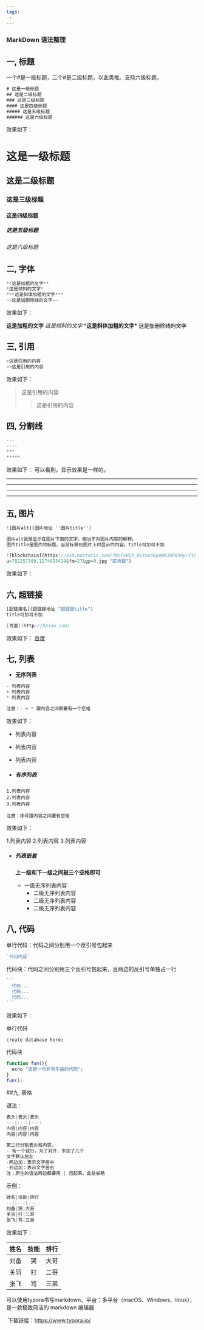```yaml
---
tags:
 - 
---
```

### MarkDown 语法整理 

## 一, 标题

一个#是一级标题，二个#是二级标题，以此类推。支持六级标题。

```javascript
# 这是一级标题
## 这是二级标题
### 这是三级标题
#### 这是四级标题
##### 这是五级标题
###### 这是六级标题
```

效果如下：

# 这是一级标题

## 这是二级标题

### 这是三级标题

#### 这是四级标题

##### 这是五级标题

###### 这是六级标题



## 二, 字体

```javascript
**这是加粗的文字**
*这是倾斜的文字*
***这是斜体加粗的文字***
~~这是加删除线的文字~~
```

效果如下：

**这是加粗的文字**
*这是倾斜的文字*
***这是斜体加粗的文字\***
~~这是加删除线的文字~~



## 三, 引用

```javascript
>这是引用的内容
>>这是引用的内容
```

效果如下：

> 这是引用的内容
>
> > 这是引用的内容



## 四, 分割线

```javascript
---
----
***
*****
```

效果如下：
可以看到，显示效果是一样的。

------

------

***

*****



## 五, 图片

```javascript
![图片alt](图片地址 ''图片title'')

图片alt就是显示在图片下面的文字，相当于对图片内容的解释。
图片title是图片的标题，当鼠标移到图片上时显示的内容。title可加可不加
```

```javascript
![blockchain](https://ss0.bdstatic.com/70cFvHSh_Q1YnxGkpoWK1HF6hhy/it/
u=702257389,1274025419&fm=27&gp=0.jpg "区块链")
```

效果如下：



## 六, 超链接

```javascript
[超链接名](超链接地址 "超链接title")
title可加可不加
```

```csharp
[百度](http://baidu.com)
```

效果如下：
[百度](http://baidu.com/)



## 七, 列表

- **无序列表**

```javascript
- 列表内容
+ 列表内容
* 列表内容

注意：- + * 跟内容之间都要有一个空格

```

效果如下：

- 列表内容

- 列表内容

- 列表内容



- ##### 有序列表

```undefined
1.列表内容
2.列表内容
3.列表内容

注意：序号跟内容之间要有空格

```

效果如下：

1.列表内容
2.列表内容
3.列表内容



- ##### 列表嵌套

  **上一级和下一级之间敲三个空格即可**

  - 一级无序列表内容
    - 二级无序列表内容
    - 二级无序列表内容
    - 二级无序列表内容



## 八, 代码

单行代码：代码之间分别用一个反引号包起来

```javascript
`代码内容`

```

代码块：代码之间分别用三个反引号包起来，且两边的反引号单独占一行

~~~javascript
```
  代码...
  代码...
  代码...
```

~~~



效果如下：

单行代码

`create database hero;`

代码块

```javascript
function fun(){
  echo "这是一句非常牛逼的代码";
}
fun();

```



##九, 表格

语法：

```javascript
表头|表头|表头
---|:--:|---:
内容|内容|内容
内容|内容|内容

第二行分割表头和内容。
- 有一个就行，为了对齐，多加了几个
文字默认居左
-两边加：表示文字居中
-右边加：表示文字居右
注：原生的语法两边都要用 | 包起来。此处省略

```

示例：

```javascript
姓名|技能|排行
--|:--:|--:
刘备|哭|大哥
关羽|打|二哥
张飞|骂|三弟

```

效果如下：

| 姓名 | 技能 | 排行 |
| ---- | :--: | ---: |
| 刘备 |  哭  | 大哥 |
| 关羽 |  打  | 二哥 |
| 张飞 |  骂  | 三弟 |





​	可以使用typora书写markdown，平台：多平台（macOS、Windows、linux），是一款极致简洁的 markdown 编辑器

​	下载链接：https://www.typora.io/

